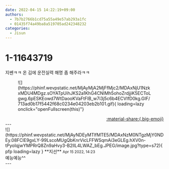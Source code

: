 ```yaml
---
date: 2022-04-15 14:22:19+09:00
authors:
  - 7b7b2766b1cd75a55a49e57ab293a1fc
  - 01435f74a49ba8a519705ad242348232
categories:
  - Jisun
---
```


# 1-11643719

<div class="post-container" markdown="1">
<div class="content-container md-sidebar__scrollwrap" markdown="1">

지쎈ㅋㅋ 온 김에 운전실력 해명 좀 해주라ㅋㅋ
<figure markdown="1">
![](https://phinf.wevpstatic.net/MjAyMjA2MjFfMjc2/MDAxNjU1NzkxMDU4MDgz.sOYATpUihJKS2a1KhG4CNIMh5ohoZrdjjiK5ECToLgwg.6pESKEowd7WtDaooKVaFtFlB_w7i3j5c6b4ECVIfD0kg.GIF/713ad0b17f5442f68c0234e04203eb2b101.gif){ loading=lazy onclick="openFullscreen(this)"}
</figure>


</div>
</div>

<div style="text-align: right;" markdown="1">
<a href="https://weverse.io/fromis9/fanpost/1-11643719" style="text-align: right;">:material-share:{.big-emoji}</a>
</div>
---

<div class="comments-container md-sidebar__scrollwrap" markdown="1">
<div class="comment" markdown="1">
<div class='id-container' markdown="1">
![](https://phinf.wevpstatic.net/MjAyNDEyMTlfMTE5/MDAxNzM0NTgzMjY0NDEy.08FClE9gxLY-99LscoMUgQbKnrVicLFFWSqmAi3eGLEg.hXV0n-tPyoIqjwYMPRrQ8Zn9aHvy3-B2llL4LWAZ_bEg.JPEG/image.jpg?type=s72){ pfp loading=lazy }
**<span class="artist">지선</span>** <small>Apr 15 2022, 14:23</small><br>
</div>
<div class='comment-body' markdown="1">
예능예능^^
</div>
</div>
</div>
---
